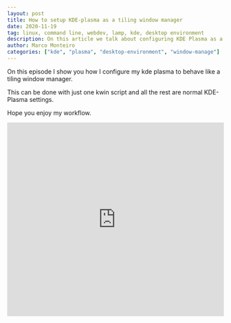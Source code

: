 ```yaml
---
layout: post
title: How to setup KDE-plasma as a tiling window manager
date: 2020-11-19
tag: linux, command line, webdev, lamp, kde, desktop environment
description: On this article we talk about configuring KDE Plasma as a tiling window manager
author: Marco Monteiro
categories: ["kde", "plasma", "desktop-environment", "window-manage"]
---
```


On this episode I show you how I configure my kde plasma to behave like a tiling window manager.

This can be done with just one kwin script and all the rest are normal KDE-Plasma settings.

Hope you enjoy my workflow.

<iframe width="100%" height="450" src="https://www.youtube.com/embed/L7P3vVbQLfU" frameborder="0" allow="accelerometer; autoplay; clipboard-write; encrypted-media; gyroscope; picture-in-picture" allowfullscreen></iframe>